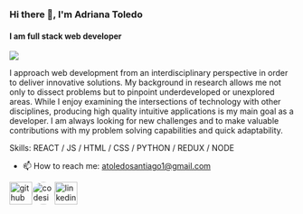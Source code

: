 ### Hi there 👋, I'm Adriana Toledo
#### I am full stack web developer 

<img src=https://user-images.githubusercontent.com/61773059/107457383-94373d00-6b17-11eb-927e-3cb0502f98ec.jpg>

I approach web development from an interdisciplinary perspective in order to deliver innovative solutions. My background in research allows me not only to dissect problems but to pinpoint underdeveloped or unexplored areas. 
While I enjoy examining the intersections of technology with other disciplines, producing high quality intuitive applications is my main goal as a developer. I am always looking for new challenges and to make valuable contributions with my problem solving capabilities and quick adaptability. 

 

Skills:  REACT / JS / HTML / CSS / PYTHON / REDUX / NODE

- 📫 How to reach me: atoledosantiago1@gmail.com 


[<img src='https://cdn3.iconfinder.com/data/icons/social-network-round-gloss-shine/512/GitHub_Social-Network-Communicate-Page-Curl-Effect-Circle-Glossy-Shadow-Shine.png' alt='github' height='40'>](https://github.com/atoledo1)[<img src='https://cdn.dribbble.com/users/2077073/screenshots/6547756/codesignal.gif' alt='codesignal' height='40' style='border-radius: 50%'>](https://app.codesignal.com/profile/adriana_t2)[<img src='https://cdn3.iconfinder.com/data/icons/social-network-round-gloss-shine/512/LinkedIn_Social-Network-Communicate-Page-Curl-Effect-Circle-Glossy-Shadow-Shine.png' alt='linkedin' height='40'>](https://www.linkedin.com/in/ats2012/)

